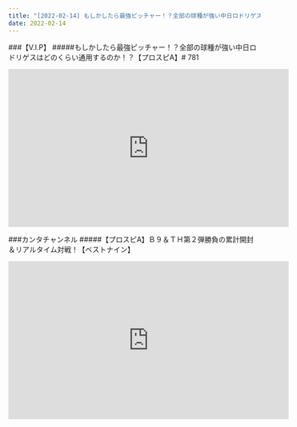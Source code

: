 ```yaml
---
title: "[2022-02-14] もしかしたら最強ピッチャー！？全部の球種が強い中日ロドリゲスはどのくらい通用するのか！？【プロスピA】# 781 他"
date: 2022-02-14
---
```

###【V.I.P】
#####もしかしたら最強ピッチャー！？全部の球種が強い中日ロドリゲスはどのくらい通用するのか！？【プロスピA】# 781
<iframe width="560" height="315" src="https://www.youtube.com/embed/yZZgFW4t6L8" frameborder="0" allow="accelerometer; autoplay; clipboard-write; encrypted-media; gyroscope; picture-in-picture" allowfullscreen></iframe>

###カンタチャンネル
#####【プロスピA】Ｂ９＆ＴＨ第２弾勝負の累計開封＆リアルタイム対戦！【ベストナイン】
<iframe width="560" height="315" src="https://www.youtube.com/embed/wA3wTAkYLgs" frameborder="0" allow="accelerometer; autoplay; clipboard-write; encrypted-media; gyroscope; picture-in-picture" allowfullscreen></iframe>

